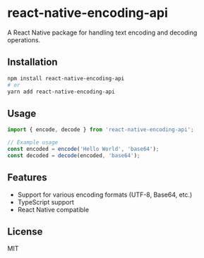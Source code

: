 # react-native-encoding-api

A React Native package for handling text encoding and decoding operations.

## Installation

```bash
npm install react-native-encoding-api
# or
yarn add react-native-encoding-api
```

## Usage

```typescript
import { encode, decode } from 'react-native-encoding-api';

// Example usage
const encoded = encode('Hello World', 'base64');
const decoded = decode(encoded, 'base64');
```

## Features

- Support for various encoding formats (UTF-8, Base64, etc.)
- TypeScript support
- React Native compatible

## License

MIT 